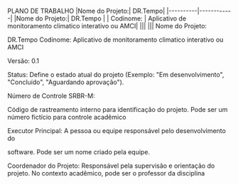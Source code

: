 PLANO DE TRABALHO
|Nome do Projeto:| DR.Tempo| 
|----------|------------|
|Nome do Projeto:| DR.Tempo |
| Codinome: | Aplicativo de monitoramento climatico interativo ou AMCI|
|||
|||
Nome do Projeto:

DR.Tempo
Codinome: Aplicativo de monitoramento climatico interativo ou AMCI

Versão: 0.1

Status: Define o estado atual do projeto (Exemplo: "Em
desenvolvimento", "Concluído", "Aguardando aprovação").

Número de Controle SRBR-M:

Código de rastreamento interno para identificação do
projeto. Pode ser um número fictício para controle
acadêmico

Executor Principal: A pessoa ou equipe responsável pelo desenvolvimento do

software. Pode ser um nome criado pela equipe.

Coordenador do Projeto: Responsável pela supervisão e orientação do projeto. No
contexto acadêmico, pode ser o professor da disciplina
